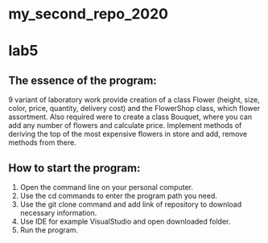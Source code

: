 # my_second_repo_2020
# lab5 
 
## The essence of the program:
9 variant of laboratory work provide creation of a class
   Flower (height, size, color, price, quantity, delivery cost)
and the FlowerShop class, which flower assortment.
Also required were to create a class Bouquet,
where you can add any number of flowers
 and calculate price.
 Implement methods of deriving the top of the most expensive flowers in
   store and add, remove methods from there.
## How to start the program:
1) Open the command line on your personal computer.
2) Use the cd commands to enter the program path you need.
3) Use the git clone command and add link of repository to download 
necessary information.
4) Use IDE for example VisualStudio and open downloaded folder. 
5) Run the program.